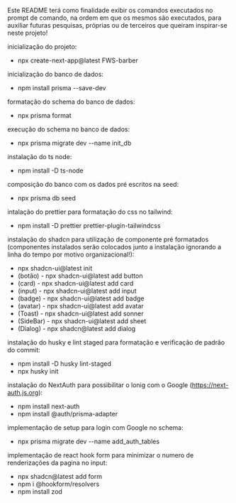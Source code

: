 Este README terá como finalidade exibir os comandos executados no prompt de comando, na ordem em que os mesmos são executados, para auxiliar futuras pesquisas, próprias ou de terceiros que queiram inspirar-se neste projeto!

inicialização do projeto:
- npx create-next-app@latest FWS-barber

inicialização do banco de dados:
- npm install prisma --save-dev

formatação do schema do banco de dados:
- npx prisma format

execução do schema no banco de dados:
- npx prisma migrate dev --name init_db

instalação do ts node:
- npm install -D ts-node

composição do banco com os dados pré escritos na seed:
- npx prisma db seed

intalação do prettier para formatação do css no tailwind:
- npm install -D prettier prettier-plugin-tailwindcss

instalação do shadcn para utilização de componente pré formatados (componentes instalados serão colocados junto a instalação ignorando a linha do tempo por motivo organizacional!):
- npx shadcn-ui@latest init
- (botão)   - npx shadcn-ui@latest add button
- (card)    - npx shadcn-ui@latest add card
- (input)   - npx shadcn-ui@latest add input
- (badge)   - npx shadcn-ui@latest add badge
- (avatar)  - npx shadcn-ui@latest add avatar
- (Toast)   - npx shadcn-ui@latest add sonner
- (SideBar) - npx shadcn-ui@latest add sheet
- (Dialog)  - npx shadcn@latest add dialog

instalação do husky e lint staged para formatação e verificação de padrão do commit:
- npm install -D husky lint-staged
- npx husky init

instalação do NextAuth para possibilitar o lonig com o Google (https://next-auth.js.org):
- npm install next-auth
- npm install @auth/prisma-adapter

implementação de setup para login com Google no schema:
- npx prisma migrate dev --name add_auth_tables

implementação de react hook form para minimizar o numero de renderizações da pagina no input:
- npx shadcn@latest add form
- npm i @hookform/resolvers
- npm install zod
